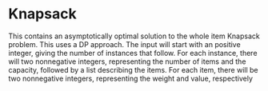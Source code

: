# Knapsack
This contains an asymptotically optimal solution to the whole item Knapsack problem. This uses a DP approach.
The input will start with an positive integer, giving the number of instances that follow. For each
instance, there will two nonnegative integers, representing the number of items and the capacity, followed
by a list describing the items. For each item, there will be two nonnegative integers, representing the
weight and value, respectively
